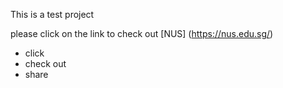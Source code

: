 This is a test project

please click on the link to check out [NUS] (https://nus.edu.sg/)

* click
* check out
* share
